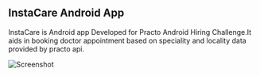 InstaCare Android App
----------------------
InstaCare is Android app Developed for Practo Android Hiring Challenge.It aids in booking doctor appointment based on speciality and locality data provided by practo api.


![Screenshot](http://i.imgur.com/B7ywTIG.png)
